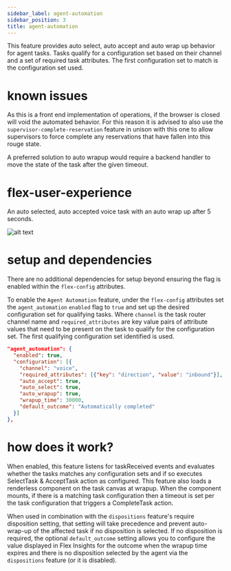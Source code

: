 ```yaml
---
sidebar_label: agent-automation
sidebar_position: 3
title: agent-automation
---
```


This feature provides auto select, auto accept and auto wrap up behavior for agent tasks. Tasks qualify for a configuration set based on their channel and a set of required task attributes. The first configuration set to match is the configuration set used.

# known issues

As this is a front end implementation of operations, if the browser is closed will void the automated behavior. For this reason it is advised to also use the `supervisor-complete-reservation` feature in unison with this one to allow supervisors to force complete any reservations that have fallen into this rouge state.

A preferred solution to auto wrapup would require a backend handler to move the state of the task after the given timeout.

# flex-user-experience

An auto selected, auto accepted voice task with an auto wrap up after 5 seconds.

![alt text](/img/f2/agent-automation/autto-accept-auto-wrap-5.gif)

# setup and dependencies

There are no additional dependencies for setup beyond ensuring the flag is enabled within the `flex-config` attributes.

To enable the `Agent Automation` feature, under the `flex-config` attributes set the `agent_automation` `enabled` flag to `true` and set up the desired configuration set for qualifying tasks. Where `channel` is the task router channel name and `required_attributes` are key value pairs of attribute values that need to be present on the task to qualify for the configuration set. The first qualifying configuration set identified is used.

```json
"agent_automation": {
  "enabled": true,
  "configuration": [{
    "channel": "voice",
    "required_attributes": [{"key": "direction", "value": "inbound"}],
    "auto_accept": true,
    "auto_select": true,
    "auto_wrapup": true,
    "wrapup_time": 30000,
    "default_outcome": "Automatically completed"
  }]
},
```

# how does it work?

When enabled, this feature listens for taskReceived events and evaluates whether the tasks matches any configuration sets and if so executes SelectTask & AcceptTask action as configured. This feature also loads a renderless component on the task canvas at wrapup. When the component mounts, if there is a matching task configuration then a timeout is set per the task configuration that triggers a CompleteTask action.

When used in combination with the `dispositions` feature's require disposition setting, that setting will take precedence and prevent auto-wrap-up of the affected task if no disposition is selected. If no disposition is required, the optional `default_outcome` setting allows you to configure the value displayed in Flex Insights for the outcome when the wrapup time expires and there is no disposition selected by the agent via the `dispositions` feature (or it is disabled).
